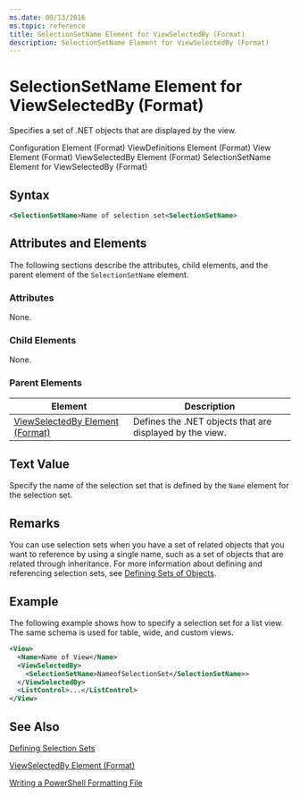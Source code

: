 ```yaml
---
ms.date: 09/13/2016
ms.topic: reference
title: SelectionSetName Element for ViewSelectedBy (Format)
description: SelectionSetName Element for ViewSelectedBy (Format)
---
```

# SelectionSetName Element for ViewSelectedBy (Format)

Specifies a set of .NET objects that are displayed by the view.

Configuration Element (Format)
ViewDefinitions Element (Format)
View Element (Format)
ViewSelectedBy Element (Format)
SelectionSetName Element for ViewSelectedBy (Format)

## Syntax

```xml
<SelectionSetName>Name of selection set<SelectionSetName>
```

## Attributes and Elements

The following sections describe the attributes, child elements, and the parent element of the `SelectionSetName` element.

### Attributes

None.

### Child Elements

None.

### Parent Elements

|Element|Description|
|-------------|-----------------|
|[ViewSelectedBy Element (Format)](./viewselectedby-element-format.md)|Defines the .NET objects that are displayed by the view.|

## Text Value

Specify the name of the selection set that is defined by the `Name` element for the selection set.

## Remarks

You can use selection sets when you have a set of related objects that you want to reference by using a single name, such as a set of objects that are related through inheritance. For more information about defining and referencing selection sets, see [Defining Sets of Objects](./defining-selection-sets.md).

## Example

The following example shows how to specify a selection set for a list view. The same schema is used for table, wide, and custom views.

```xml
<View>
  <Name>Name of View</Name>
  <ViewSelectedBy>
    <SelectionSetName>NameofSelectionSet</SelectionSetName>>
  </ViewSelectedBy>
  <ListControl>...</ListControl>
</View>
```

## See Also

[Defining Selection Sets](./defining-selection-sets.md)

[ViewSelectedBy Element (Format)](./viewselectedby-element-format.md)

[Writing a PowerShell Formatting File](./writing-a-powershell-formatting-file.md)
